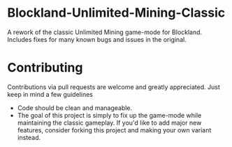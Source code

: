 # Blockland-Unlimited-Mining-Classic
 A rework of the classic Unlimited Mining game-mode for Blockland. Includes fixes for many known bugs and issues in the original.

# Contributing
Contributions via pull requests are welcome and greatly appreciated. Just keep in mind a few guidelines
- Code should be clean and manageable.
- The goal of this project is simply to fix up the game-mode while maintaining the classic gameplay. If you'd like to add major new features, consider forking this project and making your own variant instead.
